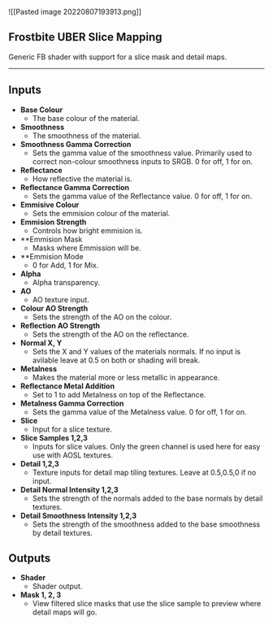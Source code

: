 ![[Pasted image 20220807193913.png]]
## Frostbite UBER Slice Mapping
Generic FB shader with support for a slice mask and detail maps.

---
## Inputs

- **Base Colour**
	- The base colour of the material.
 - **Smoothness**
	- The smoothness of the material.
- **Smoothness Gamma Correction**
	- Sets the gamma value of the smoothness value. Primarily used to correct non-colour smoothness inputs to SRGB. 0 for off, 1 for on.
- **Reflectance**
	- How reflective the material is.
- **Reflectance Gamma Correction**
	- Sets the gamma value of the Reflectance value. 0 for off, 1 for on.
- **Emmisive Colour**
	- Sets the emmision colour of the material.
- **Emmision Strength**
	- Controls how bright emmision is.
- **Emmision Mask
	- Masks where Emmission will be.
 - **Emmision Mode
	- 0 for Add, 1 for Mix.
- **Alpha**
	- Alpha transparency.
- **AO**
	- AO texture input.
- **Colour AO Strength**
	- Sets the strength of the AO on the colour.
- **Reflection AO Strength**
	- Sets the strength of the AO on the reflectance.
- **Normal X, Y**
    - Sets the X and Y values of the materials normals. If no input is avilable leave at 0.5 on both or shading will break.
- **Metalness**
    - Makes the material more or less metallic in appearance.
- **Reflectance Metal Addition**
	- Set to 1 to add Metalness on top of the Reflectance.
- **Metalness Gamma Correction**
	- Sets the gamma value of the Metalness value. 0 for off, 1 for on.
- **Slice**
	- Input for a slice texture.
- **Slice Samples 1,2,3**
	- Inputs for slice values. Only the green channel is used here for easy use with AOSL textures.
- **Detail 1,2,3**
	- Texture inputs for detail map tiling textures. Leave at 0.5,0.5,0 if no input.
- **Detail Normal Intensity 1,2,3**
	- Sets the strength of the normals added to the base normals by detail textures.
- **Detail Smoothness Intensity 1,2,3**
	- Sets the strength of the smoothness added to the base smoothness by detail textures.

## Outputs 

- **Shader**
	- Shader output.
- **Mask 1, 2, 3**
	- View filtered slice masks that use the slice sample to preview where detail maps will go.